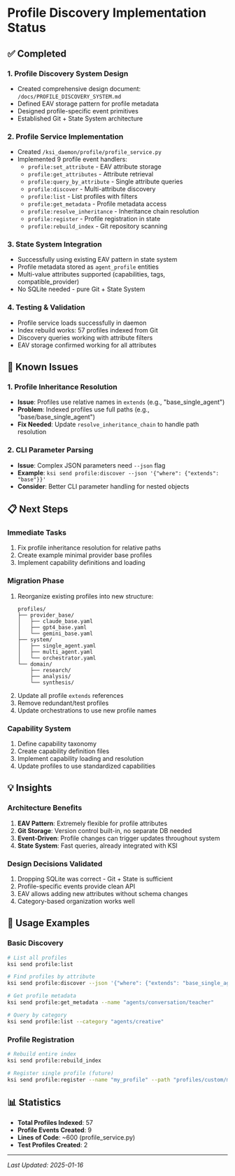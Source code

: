 # Profile Discovery Implementation Status

## ✅ Completed

### 1. Profile Discovery System Design
- Created comprehensive design document: `/docs/PROFILE_DISCOVERY_SYSTEM.md`
- Defined EAV storage pattern for profile metadata
- Designed profile-specific event primitives
- Established Git + State System architecture

### 2. Profile Service Implementation
- Created `/ksi_daemon/profile/profile_service.py`
- Implemented 9 profile event handlers:
  - `profile:set_attribute` - EAV attribute storage
  - `profile:get_attributes` - Attribute retrieval
  - `profile:query_by_attribute` - Single attribute queries
  - `profile:discover` - Multi-attribute discovery
  - `profile:list` - List profiles with filters
  - `profile:get_metadata` - Profile metadata access
  - `profile:resolve_inheritance` - Inheritance chain resolution
  - `profile:register` - Profile registration in state
  - `profile:rebuild_index` - Git repository scanning

### 3. State System Integration
- Successfully using existing EAV pattern in state system
- Profile metadata stored as `agent_profile` entities
- Multi-value attributes supported (capabilities, tags, compatible_provider)
- No SQLite needed - pure Git + State System

### 4. Testing & Validation
- Profile service loads successfully in daemon
- Index rebuild works: 57 profiles indexed from Git
- Discovery queries working with attribute filters
- EAV storage confirmed working for all attributes

## 🔧 Known Issues

### 1. Profile Inheritance Resolution
- **Issue**: Profiles use relative names in `extends` (e.g., "base_single_agent")
- **Problem**: Indexed profiles use full paths (e.g., "base/base_single_agent")
- **Fix Needed**: Update `resolve_inheritance_chain` to handle path resolution

### 2. CLI Parameter Parsing
- **Issue**: Complex JSON parameters need `--json` flag
- **Example**: `ksi send profile:discover --json '{"where": {"extends": "base"}}'`
- **Consider**: Better CLI parameter handling for nested objects

## 📋 Next Steps

### Immediate Tasks
1. Fix profile inheritance resolution for relative paths
2. Create example minimal provider base profiles
3. Implement capability definitions and loading

### Migration Phase
1. Reorganize existing profiles into new structure:
   ```
   profiles/
   ├── provider_base/
   │   ├── claude_base.yaml
   │   ├── gpt4_base.yaml
   │   └── gemini_base.yaml
   ├── system/
   │   ├── single_agent.yaml
   │   ├── multi_agent.yaml
   │   └── orchestrator.yaml
   └── domain/
       ├── research/
       ├── analysis/
       └── synthesis/
   ```
2. Update all profile `extends` references
3. Remove redundant/test profiles
4. Update orchestrations to use new profile names

### Capability System
1. Define capability taxonomy
2. Create capability definition files
3. Implement capability loading and resolution
4. Update profiles to use standardized capabilities

## 💡 Insights

### Architecture Benefits
1. **EAV Pattern**: Extremely flexible for profile attributes
2. **Git Storage**: Version control built-in, no separate DB needed
3. **Event-Driven**: Profile changes can trigger updates throughout system
4. **State System**: Fast queries, already integrated with KSI

### Design Decisions Validated
1. Dropping SQLite was correct - Git + State is sufficient
2. Profile-specific events provide clean API
3. EAV allows adding new attributes without schema changes
4. Category-based organization works well

## 🚀 Usage Examples

### Basic Discovery
```bash
# List all profiles
ksi send profile:list

# Find profiles by attribute
ksi send profile:discover --json '{"where": {"extends": "base_single_agent"}}'

# Get profile metadata
ksi send profile:get_metadata --name "agents/conversation/teacher"

# Query by category
ksi send profile:list --category "agents/creative"
```

### Profile Registration
```bash
# Rebuild entire index
ksi send profile:rebuild_index

# Register single profile (future)
ksi send profile:register --name "my_profile" --path "profiles/custom/my_profile.yaml"
```

## 📊 Statistics
- **Total Profiles Indexed**: 57
- **Profile Events Created**: 9
- **Lines of Code**: ~600 (profile_service.py)
- **Test Profiles Created**: 2

---
*Last Updated: 2025-01-16*